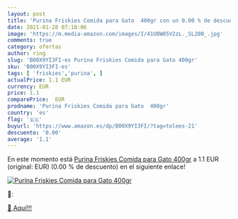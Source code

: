 ```yaml
---
layout: post
title: 'Purina Friskies Comida para Gato  400gr con un 0.00 % de descuento'
date: 2021-01-28 07:10:06
image: 'https://m.media-amazon.com/images/I/41UBW85V2zL._SL200_.jpg'
comments: true
category: ofertas
author: ring
slug: 'B00X9YI3FI-es Purina Friskies Comida para Gato 400gr'
sku: 'B00X9YI3FI-es'
tags: [ 'friskies','purina', ]
actualPrice: 1.1 EUR
currency: EUR
price: 1.1
comparePrice:  EUR
prodname: 'Purina Friskies Comida para Gato  400gr'
country: 'es'
flag: '🇪🇸'
buyurl: 'https://www.amazon.es/dp/B00X9YI3FI/?tag=tolees-21'
descuento: '0.00'
average: '1.1'
---
```


En este momento está [Purina Friskies Comida para Gato  400gr](https://www.amazon.es/dp/B00X9YI3FI/?tag=tolees-21) a 1.1 EUR (original:  EUR) (0.00 %  de descuento) en el siguiente enlace!

[![Purina Friskies Comida para Gato  400gr](https://m.media-amazon.com/images/I/41UBW85V2zL._SL200_.jpg)](https://www.amazon.es/dp/B00X9YI3FI/?tag=tolees-21)

🔎:


[🛒 Aquí!!!](https://www.amazon.es/dp/B00X9YI3FI/?tag=tolees-21)
